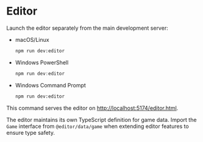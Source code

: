 # Editor

Launch the editor separately from the main development server:

- macOS/Linux
  ```bash
  npm run dev:editor
  ```
- Windows PowerShell
  ```powershell
  npm run dev:editor
  ```
- Windows Command Prompt
  ```cmd
  npm run dev:editor
  ```

This command serves the editor on [http://localhost:5174/editor.html](http://localhost:5174/editor.html).

The editor maintains its own TypeScript definition for game data. Import the `Game` interface from `@editor/data/game`
when extending editor features to ensure type safety.

